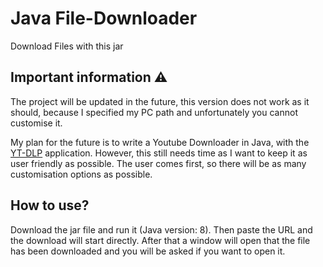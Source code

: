 # Java File-Downloader
Download Files with this jar

## Important information ⚠
The project will be updated in the future, this version does not work as it should, because I specified my PC path and unfortunately you cannot customise it.

My plan for the future is to write a Youtube Downloader in Java, with the [YT-DLP](https://github.com/yt-dlp/yt-dlp) application. 
However, this still needs time as I want to keep it as user friendly as possible.
The user comes first, so there will be as many customisation options as possible.

## How to use?

Download the jar file and run it (Java version: 8).
Then paste the URL and the download will start directly.
After that a window will open that the file has been downloaded and you will be asked if you want to open it.
